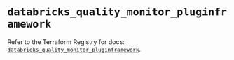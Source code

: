 # `databricks_quality_monitor_pluginframework`

Refer to the Terraform Registry for docs: [`databricks_quality_monitor_pluginframework`](https://registry.terraform.io/providers/databricks/databricks/1.52.0/docs/resources/quality_monitor_pluginframework).
